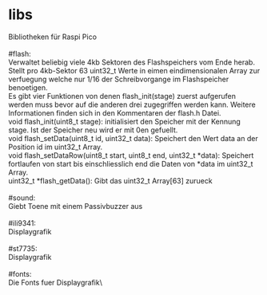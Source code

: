 # libs
Bibliotheken für Raspi Pico\
\
#flash:\
Verwaltet beliebig viele 4kb Sektoren des Flashspeichers vom Ende herab.\
Stellt pro 4kb-Sektor 63 uint32_t Werte in eimen eindimensionalen Array zur verfuegung welche nur 1/16 der Schreibvorgange im Flashspeicher benoetigen.\
Es gibt vier Funktionen von denen flash_init(stage) zuerst aufgerufen werden muss bevor
auf die anderen drei zugegriffen werden kann. Weitere Informationen finden sich in den Kommentaren der flash.h Datei.\
void flash_init(uint8_t stage): initialisiert den Speicher mit der Kennung stage. Ist der Speicher neu wird er mit 0en gefuellt.\
void flash_setData(uint8_t id, uint32_t data): Speichert den Wert data an der Position id im uint32_t Array.\
void flash_setDataRow(uint8_t start, uint8_t end, uint32_t *data): Speichert fortlaufen von start bis einschliesslich end die Daten von *data im uint32_t Array.\
uint32_t *flash_getData(): Gibt das uint32_t Array[63] zurueck\
\
#sound:\
Giebt Toene mit einem Passivbuzzer aus\
\
#ili9341:\
Displaygrafik\
\
#st7735:\
Displaygrafik\
\
#fonts:\
Die Fonts fuer Displaygrafik\
